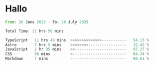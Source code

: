 # Hallo
<!--START_SECTION:waka-->

```rust
From: 26 June 2025 - To: 26 July 2025

Total Time: 21 hrs 50 mins

TypeScript   11 hrs 49 mins  >>>>>>>>>>>>>>-----------   54.13 %
Astro        7 hrs 5 mins    >>>>>>>>-----------------   32.42 %
JavaScript   1 hr 35 mins    >>-----------------------   07.27 %
CSS          56 mins         >------------------------   04.34 %
Markdown     7 mins          -------------------------   00.61 %
```

<!--END_SECTION:waka-->
